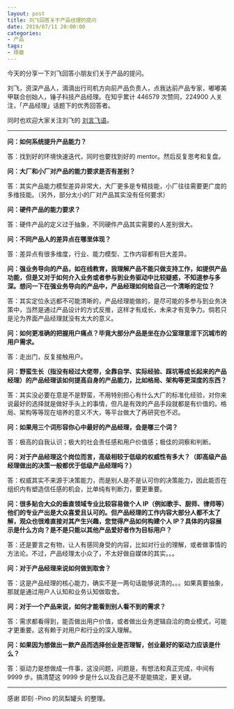 ```yaml
---
layout: post
title: 刘飞回答关于产品经理的提问
date: 2019/07/11 20:00:00
categories:
- 产品
tags:
- 琢磨
---
```


今天的分享一下刘飞回答小朋友们关于产品的提问。

刘飞，资深产品人，滴滴出行司机方向前产品负责人，点我达前产品专家，嘟嘟美甲联合创始人，锤子科技产品经理。在知乎累计 446579 次赞同，224900 人关注，「产品经理」话题下的优秀回答者。

同时也欢迎大家关注刘飞的 [刘言飞语](https://mp.weixin.qq.com/s/PS5uS9rwMDyM-5RuzMGNKg)。

---

**问：如何系统提升产品能力？**

答：找到好的环境快速迭代，同时也要找到好的 mentor。然后反复思考和复盘。

**问：大厂和小厂对产品的能力要求是否有差别？**

答：其实产品能力模型差异非常大，大厂更多是专精技能，小厂往往需要更广度的多维技能。（另外，部分太小的厂对产品其实没有任何要求）

**问：硬件产品的能力要求？**

答：硬件产品的定义过于抽象，不同硬件产品其实需要的人差别很大。

**问：不同产品人的差异点在哪里体现？**

答：差异点有很多维度，行业、能力模型、工作内容都有巨大差异。

**问：强业务导向的产品，如在线教育，我理解产品不能只做支持工作，如提供产品功能，但是又对于如何介入业务或者参与到业务驱动中比较疑惑，不知道参与多深。想问一下在强业务导向的产品中，产品经理如何给自己一个清晰的定位？**

答：其实定位永远都不可能清晰的，产品经理能做的，是尽可能的多参与到业务决策中，当然是通过产品设计的方式反推，这样才有成长，未来才有竞争力。倘若只是沦为界面产品经理就没有太大的意义。

**问：如何更准确的把握用户痛点？毕竟大部分产品是坐在办公室理意淫下沉城市的用户需求。**

答：走出门，反复接触用户。

**问：野蛮生长（指没有经过大佬带，全靠自学、实际经验、踩坑等成长起来的产品经理）的产品经理该如何提高自身的产品能力，比如格局、架构等更深度的东西？**

答：其实没必要在意是不是野蛮，不用特别担心有什么大厂的标准化经验，对你来说最好的选择就是做好手头上的事情，但凡是有效的产品手段就都是有价值的。格局、架构等等现在培养的意义不大，等平台做大了再研究也不迟。

**问：如果用三个词形容你心中最好的产品经理，会是哪三个词？**

答：极高的自我认识；极大的社会责任感和用户价值感；极佳的洞察和判断。

**问：对于产品经理这个岗位而言，高级相较于低级的权威性有多大？（即高级产品经理做出的决策一般都优于低级产品经理吗？）**

答：权威其实不来源于决策能力，而是别人是不是认可你的决策能力，因此能否在组织内有塑造信任感的机会，比单纯有判断力，要更重要。

**问：很多贴合大众的垂直领域专业比较容易做个人 IP（例如歌手、厨师、律师等）他们的专业产出是大众喜爱且认可的。但产品经理的工作内容大部分人都不太了解，观众也很难直接对其产生兴趣，您觉得产品如何构建个人 IP？具体的内容展示是什么方向？是不是只能以其他产品爱好者作为目标用户？**

答：还是要言之有物，让人有感同身受的内容，比如对行业的理解，或者做事情的方法论。不过，产品经理太小众了，不太好做自媒体的其实。。。

**问：对于产品经理来说如何做到取舍？**

答：这是产品经理的核心能力，确实不是一两句话能够说清的。。。如果真要抽象，那就是通过用户人认知和业务认知做取舍。

**问：对于一个产品来说，如何才能看到别人看不到的需求？**

答：需求都看得到，能否做出用户价值，或者做出业务逻辑自洽的商业模式，可能才更重要。这有赖于对用户和行业的深入理解。

**问：如果因为想做出一款产品而选择创业是否理智，创业最好的驱动力应该是什么？**

答：驱动力是想做成一件事，这没问题，问题是，有想法和真正完成，中间有 9999 步。搞清楚这 9999 步是什么以及自己是不是能搞定，更关键。

---

感谢 即刻 -Pino 的凤梨罐头 的整理。
